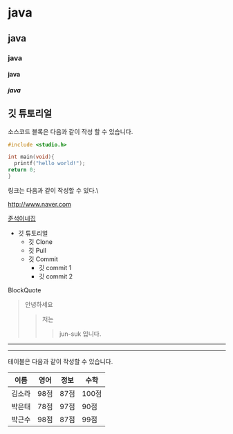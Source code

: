 # java
## java
### java
#### java
##### java

## 깃 튜토리얼

소스코드 블록은 다음과 같이 작성 할 수 있습니다.

```c
#include <studio.h>

int main(void){
  printf("hello world!");
return 0;
}
```

링크는 다음과 같이 작성할 수 있다.\

http://www.naver.com

[준석이네집](http://blog.naver.com/bhher)

* 깃 튜토리얼
  * 깃 Clone
  * 깃 Pull
  * 깃 Commit
    * 깃 commit 1
    * 깃 commit 2

BlockQuote
> 안녕하세요
> > 저는
> > > jun-suk 입니다.

---

***

테이블은 다음과 같이 작성할 수 있습니다.

이름|영어|정보|수학
---|---|---|---|
김소라|98점|87점|100점|
박은태|78점|97점|90점|
박근수|98점|87점|99점|

